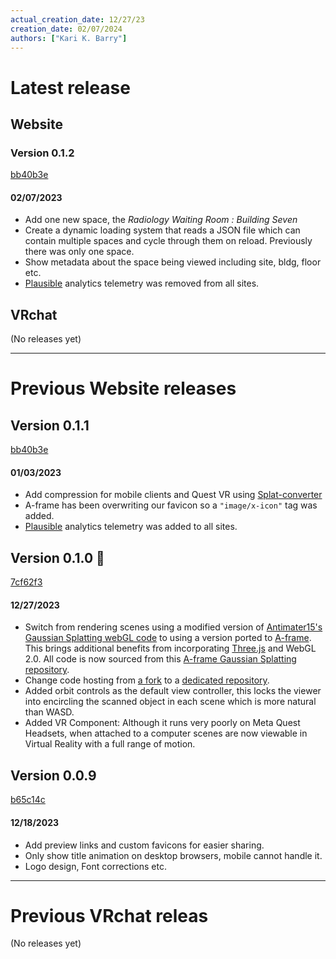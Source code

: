 ```yaml
---
actual_creation_date: 12/27/23
creation_date: 02/07/2024
authors: ["Kari K. Barry"]
---
```


# Latest release

## Website

### Version 0.1.2
<a class="github-button" href="https://github.com/Kezzsim/abndn-frame/commit/e7eef513b6a1d1ab841b3138ea76933bc240f4a4" data-color-scheme="no-preference: light; light: light; dark: dark;" data-size="large" aria-label="View commit e7eef51 on github">bb40b3e</a>
#### 02/07/2023
 - Add one new space, the *Radiology Waiting Room : Building Seven*
 - Create a dynamic loading system that reads a JSON file which can contain multiple spaces and cycle through them on reload. Previously there was only one space.
 - Show metadata about the space being viewed including site, bldg, floor etc.
 - [Plausible](https://plausible.io/) analytics telemetry was removed from all sites.

## VRchat

(No releases yet)

---

# Previous Website releases

## Version 0.1.1 
<a class="github-button" href="https://github.com/Kezzsim/abndn-frame/commit/bb40b3ef1554ca585027bf316271877c9c220965" data-color-scheme="no-preference: light; light: light; dark: dark;" data-size="large" aria-label="View commit bb40b3e on github">bb40b3e</a>
#### 01/03/2023
 - Add compression for mobile clients and Quest VR using [Splat-converter](https://splat-converter.glitch.me/)
 - A-frame has been overwriting our favicon so a `"image/x-icon"` tag was added.
 - [Plausible](https://plausible.io/) analytics telemetry was added to all sites.

## Version 0.1.0 🎉
<a class="github-button" href="https://github.com/Kezzsim/abndn-frame/commit/7cf62f357b9adff12c3c81896fa714e4bd90e1dd" data-color-scheme="no-preference: light; light: light; dark: dark;" data-size="large" aria-label="View commit 7cf62f3 on github">7cf62f3</a>
#### 12/27/2023
- Switch from rendering scenes using a modified version of [Antimater15's Gaussian Splatting webGL code](https://github.com/antimatter15/splat) to using a version ported to [A-frame](https://aframe.io/). This brings additional benefits from incorporating [Three.js](https://threejs.org/) and WebGL 2.0. All code is now sourced from this [A-frame Gaussian Splatting repository](https://github.com/quadjr/aframe-gaussian-splatting).
- Change code hosting from [a fork](https://github.com/Kezzsim/abandoned_splat_demo) to a [dedicated repository](https://github.com/Kezzsim/abndn-frame).
- Added orbit controls as the default view controller, this locks the viewer into encircling the scanned object in each scene which is more natural than WASD.
- Added VR Component: Although it runs very poorly on Meta Quest Headsets, when attached to a computer scenes are now viewable in Virtual Reality with a full range of motion.

## Version 0.0.9
<a class="github-button" href="https://github.com/Kezzsim/abandoned_splat_demo/commit/b65c14ccd8f69842e247fb76d9b446a32620ad33" data-color-scheme="no-preference: light; light: light; dark: dark;" data-size="large" aria-label="View commit b65c14c on github">b65c14c</a>
#### 12/18/2023
- Add preview links and custom favicons for easier sharing.
- Only show title animation on desktop browsers, mobile cannot handle it.
- Logo design, Font corrections etc.

---

# Previous VRchat releas

(No releases yet)

<!-- Place this tag in your head or just before your close body tag. -->
<script async defer src="https://buttons.github.io/buttons.js"></script>